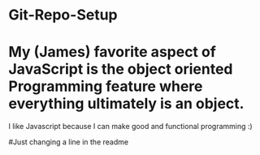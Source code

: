 # Git-Repo-Setup
My (James) favorite aspect of JavaScript is the object oriented Programming feature where everything ultimately is an object. 
=======
I like Javascript because I can make good and functional programming :)

#Just changing a line in the readme
